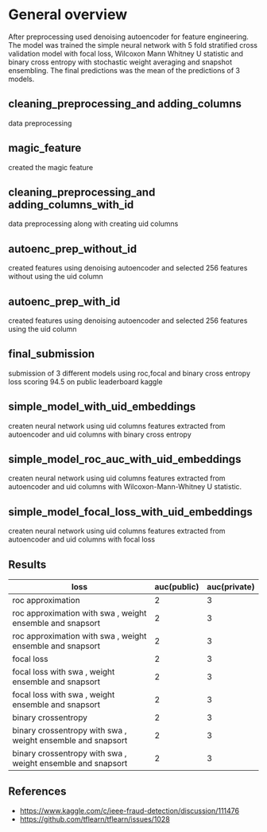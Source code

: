 # General overview
After preprocessing used denoising autoencoder for feature engineering. The model was trained the simple neural network with 5 fold stratified cross validation model with focal loss, Wilcoxon Mann Whitney U statistic  and binary cross entropy with stochastic weight averaging and snapshot ensembling. The final predictions was the mean of the predictions of 3 models. 

## cleaning_preprocessing_and adding_columns
data preprocessing

## magic_feature
created the magic feature

## cleaning_preprocessing_and adding_columns_with_id
data preprocessing along with creating uid columns

## autoenc_prep_without_id 
created features using denoising autoencoder and selected 256 features without using the uid column

## autoenc_prep_with_id
created features using denoising autoencoder and selected 256 features using the uid column

## final_submission
submission of 3 different models using roc,focal and binary cross entropy loss scoring 94.5 on public leaderboard kaggle

## simple_model_with_uid_embeddings
createn neural network using uid columns features extracted from autoencoder and uid columns with binary cross entropy

## simple_model_roc_auc_with_uid_embeddings
createn neural network using uid columns features extracted from autoencoder and uid columns with Wilcoxon-Mann-Whitney U statistic.

## simple_model_focal_loss_with_uid_embeddings
createn neural network using uid columns features extracted from autoencoder and uid columns with focal loss




## Results

loss  | auc(public)|auc(private)
--- | --- | ---
roc approximation | 2 | 3
roc approximation with swa , weight ensemble and snapsort| 2 | 3
roc approximation with swa , weight ensemble and snapsort| 2 | 3
focal loss | 2 | 3
focal loss with swa , weight ensemble and snapsort| 2 | 3
focal loss with swa , weight ensemble and snapsort| 2 | 3
binary crossentropy | 2 | 3
binary crossentropy with swa , weight ensemble and snapsort| 2 | 3
binary crossentropy with swa , weight ensemble and snapsort| 2 | 3

## References
- https://www.kaggle.com/c/ieee-fraud-detection/discussion/111476
- https://github.com/tflearn/tflearn/issues/1028
